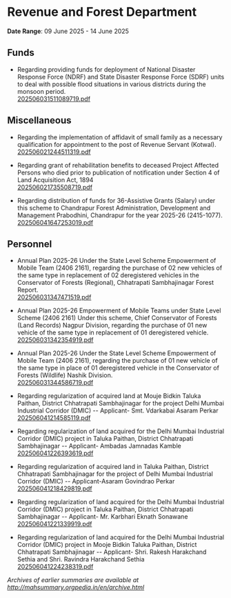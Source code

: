 # Revenue and Forest Department

**Date Range**: 09 June 2025 - 14 June 2025


## Funds
- Regarding providing funds for deployment of National Disaster Response Force (NDRF) and State Disaster Response Force (SDRF) units to deal with possible flood situations in various districts during the monsoon period.\
  [202506031511089719.pdf](https://gr.maharashtra.gov.in/Site/Upload/Government%20Resolutions/English/202506031511089719.pdf)

## Miscellaneous
- Regarding the implementation of affidavit of small family as a necessary qualification for appointment to the post of Revenue Servant (Kotwal).\
  [202506021244511319.pdf](https://gr.maharashtra.gov.in/Site/Upload/Government%20Resolutions/English/202506021244511319.pdf)

- Regarding grant of rehabilitation benefits to deceased Project Affected Persons who died prior to publication of notification under Section 4 of Land Acquisition Act, 1894\
  [202506021735508719.pdf](https://gr.maharashtra.gov.in/Site/Upload/Government%20Resolutions/English/202506021735508719.pdf)

- Regarding distribution of funds for 36-Assistive Grants (Salary) under this scheme to Chandrapur Forest Administration, Development and Management Prabodhini, Chandrapur for the year 2025-26 (2415-1077).\
  [202506041647253019.pdf](https://gr.maharashtra.gov.in/Site/Upload/Government%20Resolutions/English/202506041647253019.pdf)

## Personnel
- Annual Plan 2025-26 Under the State Level Scheme Empowerment of Mobile Team (2406 2161), regarding the purchase of 02 new vehicles of the same type in replacement of 02 deregistered vehicles in the Conservator of Forests (Regional), Chhatrapati Sambhajinagar Forest Report.\
  [202506031347471519.pdf](https://gr.maharashtra.gov.in/Site/Upload/Government%20Resolutions/English/202506031347471519.pdf)

- Annual Plan 2025-26 Empowerment of Mobile Teams under State Level Scheme (2406 2161) Under this scheme, Chief Conservator of Forests (Land Records) Nagpur Division, regarding the purchase of 01 new vehicle of the same type in replacement of 01 deregistered vehicle.\
  [202506031342354919.pdf](https://gr.maharashtra.gov.in/Site/Upload/Government%20Resolutions/English/202506031342354919.pdf)

- Annual Plan 2025-26 Under the State Level Scheme Empowerment of Mobile Team (2406 2161), regarding the purchase of 01 new vehicle of the same type in place of 01 deregistered vehicle in the Conservator of Forests (Wildlife) Nashik Division.\
  [202506031344586719.pdf](https://gr.maharashtra.gov.in/Site/Upload/Government%20Resolutions/English/202506031344586719.pdf)

- Regarding regularization of acquired land at Mouje Bidkin Taluka Paithan, District Chhatrapati Sambhajinagar for the project Delhi Mumbai Industrial Corridor (DMIC) -- Applicant- Smt. Vdarkabai Asaram Perkar\
  [202506041214585119.pdf](https://gr.maharashtra.gov.in/Site/Upload/Government%20Resolutions/English/202506041214585119.pdf)

- Regarding regularization of land acquired for the Delhi Mumbai Industrial Corridor (DMIC) project in Taluka Paithan, District Chhatrapati Sambhajinagar -- Applicant- Ambadas Jamnadas Kamble\
  [202506041226393619.pdf](https://gr.maharashtra.gov.in/Site/Upload/Government%20Resolutions/English/202506041226393619.pdf)

- Regarding regularization of acquired land in Taluka Paithan, District Chhatrapati Sambhajinagar for the project of Delhi Mumbai Industrial Corridor (DMIC) -- Applicant-Asaram Govindrao Perkar\
  [202506041218429819.pdf](https://gr.maharashtra.gov.in/Site/Upload/Government%20Resolutions/English/202506041218429819.pdf)

- Regarding regularization of land acquired for the Delhi Mumbai Industrial Corridor (DMIC) project in Taluka Paithan, District Chhatrapati Sambhajinagar -- Applicant- Mr. Karbhari Eknath Sonawane\
  [202506041221339919.pdf](https://gr.maharashtra.gov.in/Site/Upload/Government%20Resolutions/English/202506041221339919.pdf)

- Regarding regularization of land acquired for the Delhi Mumbai Industrial Corridor (DMIC) project in Mooje Bidkin Taluka Paithan, District Chhatrapati Sambhajinagar -- Applicant- Shri. Rakesh Harakchand Sethia and Shri. Ravindra Harakchand Sethia\
  [202506041224238319.pdf](https://gr.maharashtra.gov.in/Site/Upload/Government%20Resolutions/English/202506041224238319.pdf)


*Archives of earlier summaries are available at http://mahsummary.orgpedia.in/en/archive.html*